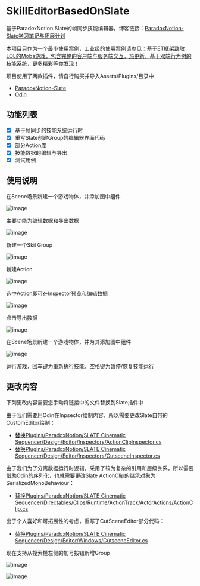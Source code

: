 
# SkillEditorBasedOnSlate
基于ParadoxNotion Slate的帧同步技能编辑器，博客链接：[ParadoxNotion-Slate学习笔记与拓展计划](https://www.lfzxb.top/unity-slate-study-and-extendplan/)

本项目只作为一个最小使用案例，工业级的使用案例请参见：[基于ET框架致敬LOL的Moba游戏，包含完整的客户端与服务端交互，热更新，基于双端行为树的技能系统，更多精彩等你发现！](https://gitee.com/NKG_admin/NKGMobaBasedOnET)

项目使用了两款插件，请自行购买并导入Assets/Plugins/目录中

 - [ParadoxNotion-Slate](https://slate.paradoxnotion.com/)
 - [Odin](https://odininspector.com/)

## 功能列表

- [x] 基于帧同步的技能系统运行时
- [x] 重写Slate创建Group的编辑器界面代码
- [x] 部分Action库
- [x] 技能数据的编辑与导出
- [x] 测试用例

## 使用说明

在Scene场景新建一个游戏物体，并添加图中组件

![image](https://user-images.githubusercontent.com/35335061/129765453-cb24044a-52d4-49eb-9326-b4db06a04b37.png)

主要功能为编辑数据和导出数据

![image](https://user-images.githubusercontent.com/35335061/129765509-077f38ac-d672-42ff-9076-07446ea4f18e.png)

新建一个Skil Group

![image](https://user-images.githubusercontent.com/35335061/129765653-65da6ce7-a542-4f2d-b499-cda41b586b33.png)

新建Action

![image](https://user-images.githubusercontent.com/35335061/129765701-73b0d778-94bc-46df-8dd2-1a61cf907a6f.png)

选中Action即可在Inspector预览和编辑数据

![image](https://user-images.githubusercontent.com/35335061/129765819-c52dae7f-dc20-4717-8eda-7b87041507b1.png)

点击导出数据

![image](https://user-images.githubusercontent.com/35335061/129765861-ce8f6632-4fde-468f-b2f9-9e4fbd56537a.png)

在Scene场景新建一个游戏物体，并为其添加图中组件

![image](https://user-images.githubusercontent.com/35335061/129765931-97d830c0-9ce5-4129-aa5a-63412260eda7.png)

运行游戏，回车键为重新执行技能，空格键为暂停/恢复技能运行

## 更改内容

下列更改内容需要您手动将链接中的文件替换到Slate插件中

由于我们需要用Odin在Inpsector绘制内容，所以需要更改Slate自带的CustomEditor绘制：

 - [替换Plugins/ParadoxNotion/SLATE Cinematic Sequencer/Design/Editor/Inspectors/ActionClipInspector.cs](https://github.com/wqaetly/SkillEditorBasedOnSlate/blob/main/SlateChangedFiles/ActionClipInspector.cs)
 - [替换Plugins/ParadoxNotion/SLATE Cinematic Sequencer/Design/Editor/Inspectors/CutsceneInspector.cs](https://github.com/wqaetly/SkillEditorBasedOnSlate/blob/main/SlateChangedFiles/CutsceneInspector.cs)

由于我们为了分离数据运行时逻辑，采用了较为复杂的引用和层级关系，所以需要借助Odin的序列化，也就需要更改Slate ActionClip的继承对象为SerializedMonoBehaviour：

 - [替换Plugins/ParadoxNotion/SLATE Cinematic Sequencer/Directables/Clips/Runtime/ActionTrack/ActorActions/ActionClip.cs](https://github.com/wqaetly/SkillEditorBasedOnSlate/blob/main/SlateChangedFiles/ActionClip.cs)

出于个人喜好和可拓展性的考虑，重写了CutSceneEditor部分代码：
 - [替换Plugins/ParadoxNotion/SLATE Cinematic Sequencer/Design/Editor/Windows/CutsceneEditor.cs](https://github.com/wqaetly/SkillEditorBasedOnSlate/blob/main/SlateChangedFiles/CutsceneEditor.cs)

现在支持从搜索栏左侧的加号按钮新增Group

![image](https://user-images.githubusercontent.com/35335061/129744492-0dceddb1-d5d3-457e-aac3-f32bbd8f362e.png)

![image](https://user-images.githubusercontent.com/35335061/129744543-807f9024-be36-484d-8d0d-35df9cf4136a.png)
